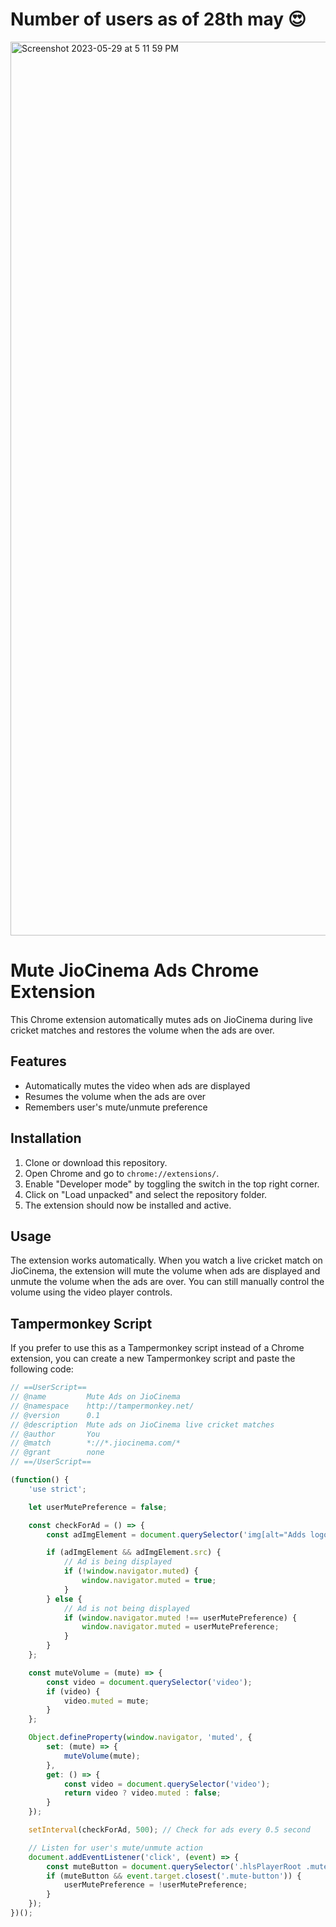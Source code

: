 # Number of users as of 28th may 😍

<img width="1430" alt="Screenshot 2023-05-29 at 5 11 59 PM" src="https://github.com/MukundaHolla/mute-jio-cinema-ads/assets/19995154/9930d179-12fe-464e-83ea-44e3d6eb1dfa">


# Mute JioCinema Ads Chrome Extension

This Chrome extension automatically mutes ads on JioCinema during live cricket matches and restores the volume when the ads are over.

## Features

- Automatically mutes the video when ads are displayed
- Resumes the volume when the ads are over
- Remembers user's mute/unmute preference

## Installation

1. Clone or download this repository.
2. Open Chrome and go to `chrome://extensions/`.
3. Enable "Developer mode" by toggling the switch in the top right corner.
4. Click on "Load unpacked" and select the repository folder.
5. The extension should now be installed and active.

## Usage

The extension works automatically. When you watch a live cricket match on JioCinema, the extension will mute the volume when ads are displayed and unmute the volume when the ads are over. You can still manually control the volume using the video player controls.

## Tampermonkey Script

If you prefer to use this as a Tampermonkey script instead of a Chrome extension, you can create a new Tampermonkey script and paste the following code:

```javascript
// ==UserScript==
// @name         Mute Ads on JioCinema
// @namespace    http://tampermonkey.net/
// @version      0.1
// @description  Mute ads on JioCinema live cricket matches
// @author       You
// @match        *://*.jiocinema.com/*
// @grant        none
// ==/UserScript==

(function() {
    'use strict';

    let userMutePreference = false;

    const checkForAd = () => {
        const adImgElement = document.querySelector('img[alt="Adds logo"]');

        if (adImgElement && adImgElement.src) {
            // Ad is being displayed
            if (!window.navigator.muted) {
                window.navigator.muted = true;
            }
        } else {
            // Ad is not being displayed
            if (window.navigator.muted !== userMutePreference) {
                window.navigator.muted = userMutePreference;
            }
        }
    };

    const muteVolume = (mute) => {
        const video = document.querySelector('video');
        if (video) {
            video.muted = mute;
        }
    };

    Object.defineProperty(window.navigator, 'muted', {
        set: (mute) => {
            muteVolume(mute);
        },
        get: () => {
            const video = document.querySelector('video');
            return video ? video.muted : false;
        }
    });

    setInterval(checkForAd, 500); // Check for ads every 0.5 second

    // Listen for user's mute/unmute action
    document.addEventListener('click', (event) => {
        const muteButton = document.querySelector('.hlsPlayerRoot .mute-button');
        if (muteButton && event.target.closest('.mute-button')) {
            userMutePreference = !userMutePreference;
        }
    });
})();
